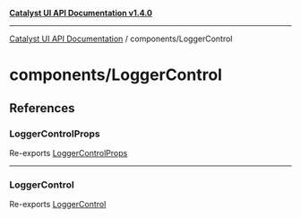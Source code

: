 [**Catalyst UI API Documentation v1.4.0**](../../README.md)

---

[Catalyst UI API Documentation](../../README.md) / components/LoggerControl

# components/LoggerControl

## References

### LoggerControlProps

Re-exports [LoggerControlProps](LoggerControl/interfaces/LoggerControlProps.md)

---

### LoggerControl

Re-exports [LoggerControl](LoggerControl/variables/LoggerControl.md)
